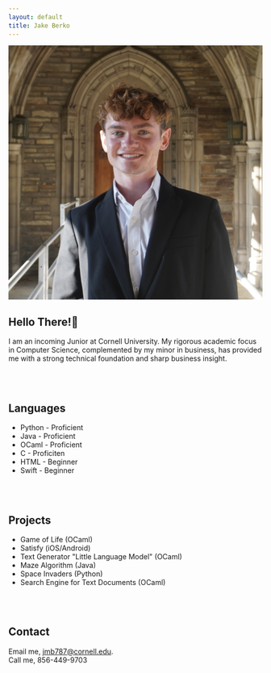```yaml
---
layout: default
title: Jake Berko
---
```

  <img src="images/headshot.jpg" alt="Jake Berko" class="headshot">
  <h2>Hello There!👋</h2>
  <p>I am an incoming Junior at Cornell University. My rigorous academic focus in Computer Science, complemented by my minor in business, has provided me with a strong technical foundation and sharp business insight.</p>
<br>
<br>

## Languages
- Python - Proficient
- Java - Proficient
- OCaml - Proficient
- C - Proficiten
- HTML - Beginner
- Swift - Beginner
<br>
<br>

## Projects
- Game of Life (OCaml)
- Satisfy (iOS/Android)
- Text Generator "Little Language Model" (OCaml)
- Maze Algorithm (Java)
- Space Invaders (Python)
- Search Engine for Text Documents (OCaml)
<br>
<br>

## Contact
Email me, [jmb787@cornell.edu](mailto:jmb787@cornell.edu).
<br>
Call me, 856-449-9703
